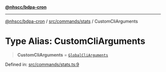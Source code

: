 [**@nhscc/bdpa-cron**](../../../../README.md)

***

[@nhscc/bdpa-cron](../../../../README.md) / [src/commands/stats](../README.md) / CustomCliArguments

# Type Alias: CustomCliArguments

> **CustomCliArguments** = [`GlobalCliArguments`](../../../configure/type-aliases/GlobalCliArguments.md)

Defined in: [src/commands/stats.ts:9](https://github.com/nhscc/bdpa-cron/blob/fb94d84b32201c9d8dab385121a53d5c0ecc3177/src/commands/stats.ts#L9)
